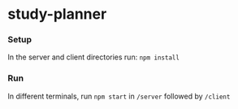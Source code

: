 # study-planner
### Setup
In the server and client directories run: `npm install`
### Run
In different terminals, run `npm start` in `/server` followed by `/client`

